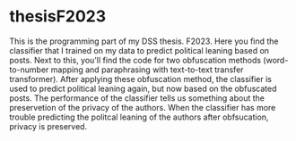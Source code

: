 # thesisF2023
This is the programming part of my DSS thesis. F2023. Here you find the classifier that I trained on my data to predict political leaning based on posts. 
Next to this, you'll find the code for two obfuscation methods (word-to-number mapping and paraphrasing with text-to-text transfer transformer). 
After applying these obfuscation method, the classifier is used to predict political leaning again, but now based on the obfuscated posts. The performance 
of the classifier tells us something about the preservetion of the privacy of the authors. When the classifier has more trouble predicting the politcal leaning 
of the authors after obfsucation, privacy is preserved. 
